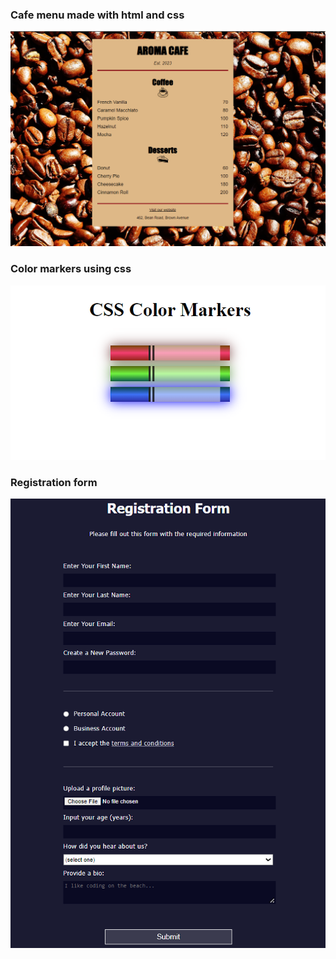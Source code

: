 ### Cafe menu made with html and css

![cafe-menu](assets/cafemenu.png)

### Color markers using css

![color-theory](assets/colortheory.png)

### Registration form

![form](assets/form.png)


